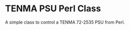 TENMA PSU Perl Class
====================

A simple class to control a TENMA 72-2535 PSU from Perl.
